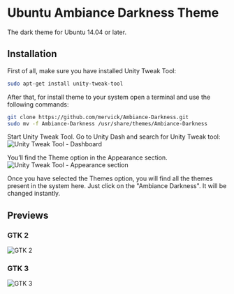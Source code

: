 # Ubuntu Ambiance Darkness Theme 
The dark theme for Ubuntu 14.04 or later.

## Installation

First of all, make sure you have installed Unity Tweak Tool:
```bash
sudo apt-get install unity-tweak-tool
```

After that, for install theme to your system open a terminal and use the following commands:
```bash
git clone https://github.com/mervick/Ambiance-Darkness.git
sudo mv -f Ambiance-Darkness /usr/share/themes/Ambiance-Darkness
```

Start Unity Tweak Tool. Go to Unity Dash and search for Unity Tweak tool:  
![Unity Tweak Tool - Dashboard](http://itsfoss.itsfoss.netdna-cdn.com/wp-content/uploads/2013/11/Unity-Tweak-Tool.jpeg)

You’ll find the Theme option in the Appearance section.  
![Unity Tweak Tool - Appearance section](http://itsfoss.itsfoss.netdna-cdn.com/wp-content/uploads/2013/11/Unity_tweak_tool_1.jpeg)

Once you have selected the Themes option, you will find all the themes present in the system here. 
Just click on the "Ambiance Darkness". It will be changed instantly. 

## Previews
### GTK 2
![GTK 2](https://raw.githubusercontent.com/mervick/Ambiance-Darkness/master/previews/gtk2.png)
### GTK 3
![GTK 3](https://raw.githubusercontent.com/mervick/Ambiance-Darkness/master/previews/gtk3.png)